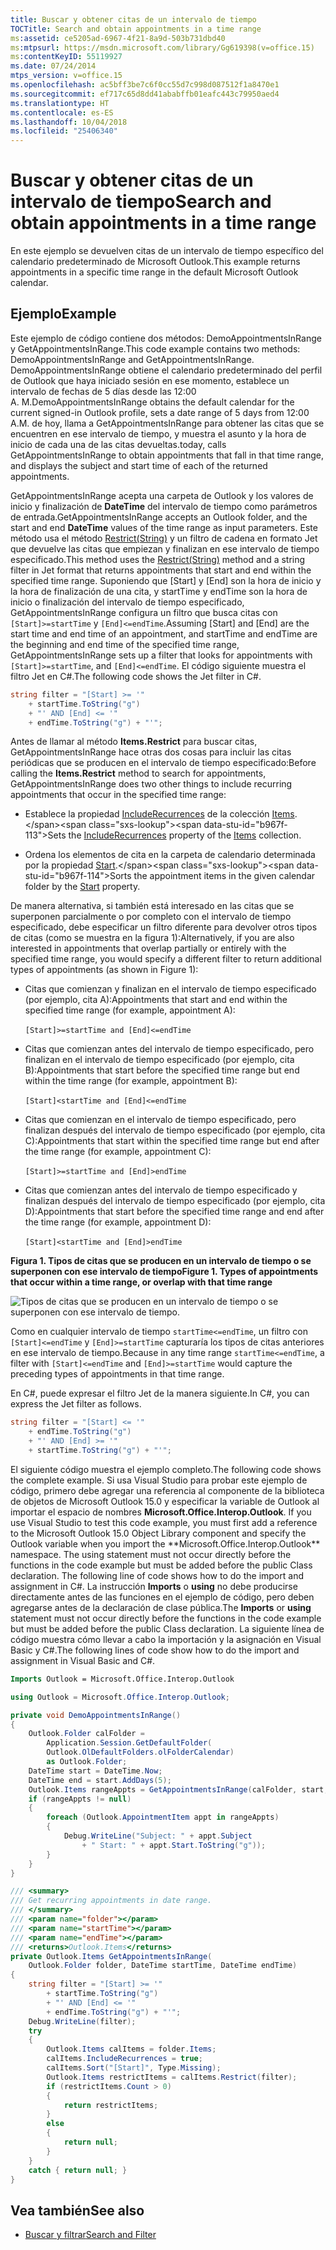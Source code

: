 ```yaml
---
title: Buscar y obtener citas de un intervalo de tiempo
TOCTitle: Search and obtain appointments in a time range
ms:assetid: ce5205ad-6967-4f21-8a9d-503b731dbd40
ms:mtpsurl: https://msdn.microsoft.com/library/Gg619398(v=office.15)
ms:contentKeyID: 55119927
ms.date: 07/24/2014
mtps_version: v=office.15
ms.openlocfilehash: ac5bff3be7c6f0cc55d7c998d087512f1a8470e1
ms.sourcegitcommit: ef717c65d8dd41ababffb01eafc443c79950aed4
ms.translationtype: HT
ms.contentlocale: es-ES
ms.lasthandoff: 10/04/2018
ms.locfileid: "25406340"
---
```

# <a name="search-and-obtain-appointments-in-a-time-range"></a><span data-ttu-id="b967f-102">Buscar y obtener citas de un intervalo de tiempo</span><span class="sxs-lookup"><span data-stu-id="b967f-102">Search and obtain appointments in a time range</span></span>

<span data-ttu-id="b967f-103">En este ejemplo se devuelven citas de un intervalo de tiempo específico del calendario predeterminado de Microsoft Outlook.</span><span class="sxs-lookup"><span data-stu-id="b967f-103">This example returns appointments in a specific time range in the default Microsoft Outlook calendar.</span></span>

## <a name="example"></a><span data-ttu-id="b967f-104">Ejemplo</span><span class="sxs-lookup"><span data-stu-id="b967f-104">Example</span></span>

<span data-ttu-id="b967f-105">Este ejemplo de código contiene dos métodos: DemoAppointmentsInRange y GetAppointmentsInRange.</span><span class="sxs-lookup"><span data-stu-id="b967f-105">This code example contains two methods: DemoAppointmentsInRange and GetAppointmentsInRange.</span></span> <span data-ttu-id="b967f-106">DemoAppointmentsInRange obtiene el calendario predeterminado del perfil de Outlook que haya iniciado sesión en ese momento, establece un intervalo de fechas de 5 días desde las 12:00 A. M.</span><span class="sxs-lookup"><span data-stu-id="b967f-106">DemoAppointmentsInRange obtains the default calendar for the current signed-in Outlook profile, sets a date range of 5 days from 12:00 A.M.</span></span> <span data-ttu-id="b967f-107">de hoy, llama a GetAppointmentsInRange para obtener las citas que se encuentren en ese intervalo de tiempo, y muestra el asunto y la hora de inicio de cada una de las citas devueltas.</span><span class="sxs-lookup"><span data-stu-id="b967f-107">today, calls GetAppointmentsInRange to obtain appointments that fall in that time range, and displays the subject and start time of each of the returned appointments.</span></span>

<span data-ttu-id="b967f-108">GetAppointmentsInRange acepta una carpeta de Outlook y los valores de inicio y finalización de **DateTime** del intervalo de tiempo como parámetros de entrada.</span><span class="sxs-lookup"><span data-stu-id="b967f-108">GetAppointmentsInRange accepts an Outlook folder, and the start and end **DateTime** values of the time range as input parameters.</span></span> <span data-ttu-id="b967f-109">Este método usa el método [Restrict(String)](https://msdn.microsoft.com/library/bb612531\(v=office.15\)) y un filtro de cadena en formato Jet que devuelve las citas que empiezan y finalizan en ese intervalo de tiempo especificado.</span><span class="sxs-lookup"><span data-stu-id="b967f-109">This method uses the [Restrict(String)](https://msdn.microsoft.com/library/bb612531\(v=office.15\)) method and a string filter in Jet format that returns appointments that start and end within the specified time range.</span></span> <span data-ttu-id="b967f-110">Suponiendo que \[Start\] y \[End\] son la hora de inicio y la hora de finalización de una cita, y startTime y endTime son la hora de inicio o finalización del intervalo de tiempo especificado, GetAppointmentsInRange configura un filtro que busca citas con `[Start]>=startTime` y `[End]<=endTime`.</span><span class="sxs-lookup"><span data-stu-id="b967f-110">Assuming \[Start\] and \[End\] are the start time and end time of an appointment, and startTime and endTime are the beginning and end time of the specified time range, GetAppointmentsInRange sets up a filter  that looks for appointments with `[Start]>=startTime`, and `[End]<=endTime`.</span></span> <span data-ttu-id="b967f-111">El código siguiente muestra el filtro Jet en C\#.</span><span class="sxs-lookup"><span data-stu-id="b967f-111">The following code shows the Jet filter in C\#.</span></span>

```csharp
string filter = "[Start] >= '"
    + startTime.ToString("g")
    + "' AND [End] <= '"
    + endTime.ToString("g") + "'";
```

<span data-ttu-id="b967f-112">Antes de llamar al método **Items.Restrict** para buscar citas, GetAppointmentsInRange hace otras dos cosas para incluir las citas periódicas que se producen en el intervalo de tiempo especificado:</span><span class="sxs-lookup"><span data-stu-id="b967f-112">Before calling the **Items.Restrict** method to search for appointments, GetAppointmentsInRange does two other things to include recurring appointments that occur in the specified time range:</span></span>

- <span data-ttu-id="b967f-113">Establece la propiedad [IncludeRecurrences](https://msdn.microsoft.com/library/bb646522\(v=office.15\)) de la colección [Items](https://msdn.microsoft.com/library/bb645287\(v=office.15\)).</span><span class="sxs-lookup"><span data-stu-id="b967f-113">Sets the [IncludeRecurrences](https://msdn.microsoft.com/library/bb646522\(v=office.15\)) property of the [Items](https://msdn.microsoft.com/library/bb645287\(v=office.15\)) collection.</span></span>

- <span data-ttu-id="b967f-114">Ordena los elementos de cita en la carpeta de calendario determinada por la propiedad [Start](https://msdn.microsoft.com/library/bb647263\(v=office.15\)).</span><span class="sxs-lookup"><span data-stu-id="b967f-114">Sorts the appointment items in the given calendar folder by the [Start](https://msdn.microsoft.com/library/bb647263\(v=office.15\)) property.</span></span>

<span data-ttu-id="b967f-115">De manera alternativa, si también está interesado en las citas que se superponen parcialmente o por completo con el intervalo de tiempo especificado, debe especificar un filtro diferente para devolver otros tipos de citas (como se muestra en la figura 1):</span><span class="sxs-lookup"><span data-stu-id="b967f-115">Alternatively, if you are also interested in appointments that overlap partially or entirely with the specified time range, you would specify a different filter to return additional types of appointments (as shown in Figure 1):</span></span>

- <span data-ttu-id="b967f-116">Citas que comienzan y finalizan en el intervalo de tiempo especificado (por ejemplo, cita A):</span><span class="sxs-lookup"><span data-stu-id="b967f-116">Appointments that start and end within the specified time range (for example, appointment A):</span></span><br/><br/>`[Start]>=startTime and [End]<=endTime`

- <span data-ttu-id="b967f-117">Citas que comienzan antes del intervalo de tiempo especificado, pero finalizan en el intervalo de tiempo especificado (por ejemplo, cita B):</span><span class="sxs-lookup"><span data-stu-id="b967f-117">Appointments that start before the specified time range but end within the time range (for example, appointment B):</span></span><br/><br/>`[Start]<startTime and [End]<=endTime`

- <span data-ttu-id="b967f-118">Citas que comienzan en el intervalo de tiempo especificado, pero finalizan después del intervalo de tiempo especificado (por ejemplo, cita C):</span><span class="sxs-lookup"><span data-stu-id="b967f-118">Appointments that start within the specified time range but end after the time range (for example, appointment C):</span></span><br/><br/>`[Start]>=startTime and [End]>endTime`

- <span data-ttu-id="b967f-119">Citas que comienzan antes del intervalo de tiempo especificado y finalizan después del intervalo de tiempo especificado (por ejemplo, cita D):</span><span class="sxs-lookup"><span data-stu-id="b967f-119">Appointments that start before the specified time range and end after the time range (for example, appointment D):</span></span><br/><br/>`[Start]<startTime and [End]>endTime`

<span data-ttu-id="b967f-120">**Figura 1. Tipos de citas que se producen en un intervalo de tiempo o se superponen con ese intervalo de tiempo**</span><span class="sxs-lookup"><span data-stu-id="b967f-120">**Figure 1. Types of appointments that occur within a time range, or overlap with that time range**</span></span>

![Tipos de citas que se producen en un intervalo de tiempo o se superponen con ese intervalo de tiempo.](media/pia-appointment-starttime-endtime.gif)
 

<span data-ttu-id="b967f-122">Como en cualquier intervalo de tiempo `startTime<=endTime`, un filtro con `[Start]<=endTime` y `[End]>=startTime` capturaría los tipos de citas anteriores en ese intervalo de tiempo.</span><span class="sxs-lookup"><span data-stu-id="b967f-122">Because in any time range `startTime<=endTime`, a filter with `[Start]<=endTime` and `[End]>=startTime` would capture the preceding types of appointments in that time range.</span></span>

<span data-ttu-id="b967f-123">En C\#, puede expresar el filtro Jet de la manera siguiente.</span><span class="sxs-lookup"><span data-stu-id="b967f-123">In C\#, you can express the Jet filter as follows.</span></span>

```csharp
string filter = "[Start] <= '"
    + endTime.ToString("g")
    + "' AND [End] >= '"
    + startTime.ToString("g") + "'";
```

<span data-ttu-id="b967f-124">El siguiente código muestra el ejemplo completo.</span><span class="sxs-lookup"><span data-stu-id="b967f-124">The following code shows the complete example.</span></span> <span data-ttu-id="b967f-125">Si usa Visual Studio para probar este ejemplo de código, primero debe agregar una referencia al componente de la biblioteca de objetos de Microsoft Outlook 15.0 y especificar la variable de Outlook al importar el espacio de nombres **Microsoft.Office.Interop.Outlook**.</span><span class="sxs-lookup"><span data-stu-id="b967f-125">
    If you use Visual Studio to test this code example, you must first add a reference to the Microsoft Outlook 15.0 Object Library component and specify the Outlook variable when you import the \*\*Microsoft.Office.Interop.Outlook\*\* namespace. The using statement must not occur directly before the functions in the code example but must be added before the public Class declaration. The following line of code shows how to do the import and assignment in C#.
</span></span> <span data-ttu-id="b967f-126">La instrucción **Imports** o **using** no debe producirse directamente antes de las funciones en el ejemplo de código, pero deben agregarse antes de la declaración de clase pública.</span><span class="sxs-lookup"><span data-stu-id="b967f-126">The **Imports** or **using** statement must not occur directly before the functions in the code example but must be added before the public Class declaration.</span></span> <span data-ttu-id="b967f-127">La siguiente línea de código muestra cómo llevar a cabo la importación y la asignación en Visual Basic y C\#.</span><span class="sxs-lookup"><span data-stu-id="b967f-127">The following lines of code show how to do the import and assignment in Visual Basic and C\#.</span></span>

```vb
Imports Outlook = Microsoft.Office.Interop.Outlook
```


```csharp
using Outlook = Microsoft.Office.Interop.Outlook;
```


```csharp
private void DemoAppointmentsInRange()
{
    Outlook.Folder calFolder =
        Application.Session.GetDefaultFolder(
        Outlook.OlDefaultFolders.olFolderCalendar)
        as Outlook.Folder;
    DateTime start = DateTime.Now;
    DateTime end = start.AddDays(5);
    Outlook.Items rangeAppts = GetAppointmentsInRange(calFolder, start, end);
    if (rangeAppts != null)
    {
        foreach (Outlook.AppointmentItem appt in rangeAppts)
        {
            Debug.WriteLine("Subject: " + appt.Subject 
                + " Start: " + appt.Start.ToString("g"));
        }
    }
}

/// <summary>
/// Get recurring appointments in date range.
/// </summary>
/// <param name="folder"></param>
/// <param name="startTime"></param>
/// <param name="endTime"></param>
/// <returns>Outlook.Items</returns>
private Outlook.Items GetAppointmentsInRange(
    Outlook.Folder folder, DateTime startTime, DateTime endTime)
{
    string filter = "[Start] >= '"
        + startTime.ToString("g")
        + "' AND [End] <= '"
        + endTime.ToString("g") + "'";
    Debug.WriteLine(filter);
    try
    {
        Outlook.Items calItems = folder.Items;
        calItems.IncludeRecurrences = true;
        calItems.Sort("[Start]", Type.Missing);
        Outlook.Items restrictItems = calItems.Restrict(filter);
        if (restrictItems.Count > 0)
        {
            return restrictItems;
        }
        else
        {
            return null;
        }
    }
    catch { return null; }
}
```

## <a name="see-also"></a><span data-ttu-id="b967f-128">Vea también</span><span class="sxs-lookup"><span data-stu-id="b967f-128">See also</span></span>

- [<span data-ttu-id="b967f-129">Buscar y filtrar</span><span class="sxs-lookup"><span data-stu-id="b967f-129">Search and Filter</span></span>](search-and-filter.md)

